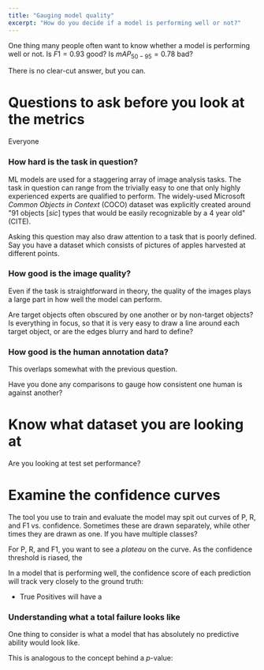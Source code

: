 ```yaml
---
title: "Gauging model quality"
excerpt: "How do you decide if a model is performing well or not?"
---
```


One thing many people often want to know whether a model is performing well or not. Is $F1=0.93$ good? Is $mAP_{50-95}=0.78$ bad? 

There is no clear-cut answer, but you can.

# Questions to ask before you look at the metrics

Everyone 

### How hard is the task in question?

ML models are used for a staggering array of image analysis tasks. The task in question can range from the trivially easy to one that only highly experienced experts are qualified to perform. The widely-used Microsoft *Common Objects in Context* (COCO) dataset was explicitly created around "91 objects \[*sic*\] types that would be easily recognizable by a 4 year old" (CITE).

Asking this question may also draw attention to a task that is poorly defined. Say you have a dataset which consists of pictures of apples harvested at different points.

### How good is the image quality?

Even if the task is straightforward in theory, the quality of the images plays a large part in how well the model can perform.

Are target objects often obscured by one another or by non-target objects? Is everything in focus, so that it is very easy to draw a line around each target object, or are the edges blurry and hard to define?

### How good is the human annotation data?
This overlaps somewhat with the previous question.

Have you done any comparisons to gauge how consistent one human is against another?

# Know what dataset you are looking at

Are you looking at test set performance?

# Examine the confidence curves

The tool you use to train and evaluate the model may spit out curves of P, R, and F1 vs. confidence. Sometimes these are drawn separately, while other times they are drawn as one. If you have multiple classes?

For P, R, and F1, you want to see a *plateau* on the curve. As the confidence threshold is riased, the

In a model that is performing well, the confidence score of each prediction will track very closely to the ground truth:
* True Positives will have a 

### Understanding what a total failure looks like

One thing to consider is what a model that has absolutely no predictive ability would look like.

This is analogous to the concept behind a *p*-value:

